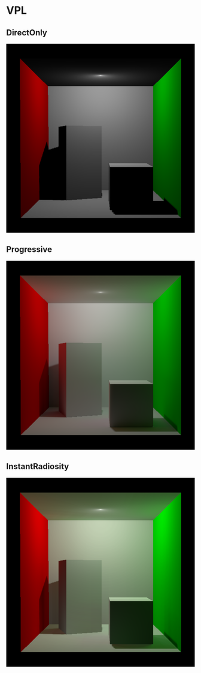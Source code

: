 # VPL

## DirectOnly
![image](Screenshot/DirectOnly.png)

## Progressive
![image](Screenshot/Progressive.png)

## InstantRadiosity
![image](Screenshot/InstantRadiosity64x16.png)
